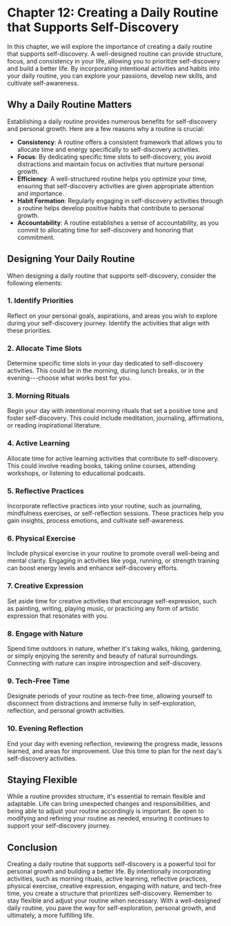 Chapter 12: Creating a Daily Routine that Supports Self-Discovery
=================================================================

In this chapter, we will explore the importance of creating a daily routine that supports self-discovery. A well-designed routine can provide structure, focus, and consistency in your life, allowing you to prioritize self-discovery and build a better life. By incorporating intentional activities and habits into your daily routine, you can explore your passions, develop new skills, and cultivate self-awareness.

**Why a Daily Routine Matters**
-------------------------------

Establishing a daily routine provides numerous benefits for self-discovery and personal growth. Here are a few reasons why a routine is crucial:

* **Consistency**: A routine offers a consistent framework that allows you to allocate time and energy specifically to self-discovery activities.
* **Focus**: By dedicating specific time slots to self-discovery, you avoid distractions and maintain focus on activities that nurture personal growth.
* **Efficiency**: A well-structured routine helps you optimize your time, ensuring that self-discovery activities are given appropriate attention and importance.
* **Habit Formation**: Regularly engaging in self-discovery activities through a routine helps develop positive habits that contribute to personal growth.
* **Accountability**: A routine establishes a sense of accountability, as you commit to allocating time for self-discovery and honoring that commitment.

**Designing Your Daily Routine**
--------------------------------

When designing a daily routine that supports self-discovery, consider the following elements:

### 1. **Identify Priorities**

Reflect on your personal goals, aspirations, and areas you wish to explore during your self-discovery journey. Identify the activities that align with these priorities.

### 2. **Allocate Time Slots**

Determine specific time slots in your day dedicated to self-discovery activities. This could be in the morning, during lunch breaks, or in the evening---choose what works best for you.

### 3. **Morning Rituals**

Begin your day with intentional morning rituals that set a positive tone and foster self-discovery. This could include meditation, journaling, affirmations, or reading inspirational literature.

### 4. **Active Learning**

Allocate time for active learning activities that contribute to self-discovery. This could involve reading books, taking online courses, attending workshops, or listening to educational podcasts.

### 5. **Reflective Practices**

Incorporate reflective practices into your routine, such as journaling, mindfulness exercises, or self-reflection sessions. These practices help you gain insights, process emotions, and cultivate self-awareness.

### 6. **Physical Exercise**

Include physical exercise in your routine to promote overall well-being and mental clarity. Engaging in activities like yoga, running, or strength training can boost energy levels and enhance self-discovery efforts.

### 7. **Creative Expression**

Set aside time for creative activities that encourage self-expression, such as painting, writing, playing music, or practicing any form of artistic expression that resonates with you.

### 8. **Engage with Nature**

Spend time outdoors in nature, whether it's taking walks, hiking, gardening, or simply enjoying the serenity and beauty of natural surroundings. Connecting with nature can inspire introspection and self-discovery.

### 9. **Tech-Free Time**

Designate periods of your routine as tech-free time, allowing yourself to disconnect from distractions and immerse fully in self-exploration, reflection, and personal growth activities.

### 10. **Evening Reflection**

End your day with evening reflection, reviewing the progress made, lessons learned, and areas for improvement. Use this time to plan for the next day's self-discovery activities.

**Staying Flexible**
--------------------

While a routine provides structure, it's essential to remain flexible and adaptable. Life can bring unexpected changes and responsibilities, and being able to adjust your routine accordingly is important. Be open to modifying and refining your routine as needed, ensuring it continues to support your self-discovery journey.

**Conclusion**
--------------

Creating a daily routine that supports self-discovery is a powerful tool for personal growth and building a better life. By intentionally incorporating activities, such as morning rituals, active learning, reflective practices, physical exercise, creative expression, engaging with nature, and tech-free time, you create a structure that prioritizes self-discovery. Remember to stay flexible and adjust your routine when necessary. With a well-designed daily routine, you pave the way for self-exploration, personal growth, and ultimately, a more fulfilling life.
